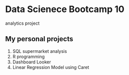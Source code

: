 # Data Scienece Bootcamp 10
analytics project 

## My personal projects

1. SQL supermarket analysis
2. R programming
3. Dashboard Looker
4. Linear Regression Model using Caret
